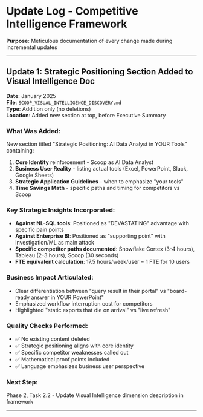 # Update Log - Competitive Intelligence Framework
**Purpose**: Meticulous documentation of every change made during incremental updates

---

## Update 1: Strategic Positioning Section Added to Visual Intelligence Doc
**Date**: January 2025  
**File**: `SCOOP_VISUAL_INTELLIGENCE_DISCOVERY.md`  
**Type**: Addition only (no deletions)  
**Location**: Added new section at top, before Executive Summary

### What Was Added:
New section titled "Strategic Positioning: AI Data Analyst in YOUR Tools" containing:
1. **Core Identity** reinforcement - Scoop as AI Data Analyst
2. **Business User Reality** - listing actual tools (Excel, PowerPoint, Slack, Google Sheets)
3. **Strategic Application Guidelines** - when to emphasize "your tools"
4. **Time Savings Math** - specific paths and timing for competitors vs Scoop

### Key Strategic Insights Incorporated:
- **Against NL-SQL tools**: Positioned as "DEVASTATING" advantage with specific pain points
- **Against Enterprise BI**: Positioned as "supporting point" with investigation/ML as main attack
- **Specific competitor paths documented**: Snowflake Cortex (3-4 hours), Tableau (2-3 hours), Scoop (30 seconds)
- **FTE equivalent calculation**: 17.5 hours/week/user = 1 FTE for 10 users

### Business Impact Articulated:
- Clear differentiation between "query result in their portal" vs "board-ready answer in YOUR PowerPoint"
- Emphasized workflow interruption cost for competitors
- Highlighted "static exports that die on arrival" vs "live refresh"

### Quality Checks Performed:
- ✅ No existing content deleted
- ✅ Strategic positioning aligns with core identity
- ✅ Specific competitor weaknesses called out
- ✅ Mathematical proof points included
- ✅ Language emphasizes business user perspective

### Next Step:
Phase 2, Task 2.2 - Update Visual Intelligence dimension description in framework

---